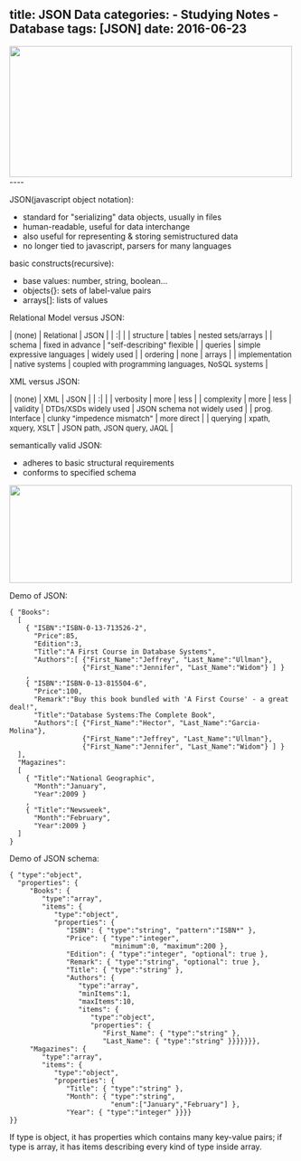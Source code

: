 title: JSON Data
categories: 
    - Studying Notes
    - Database
tags: [JSON]
date: 2016-06-23
---
<img src="https://c7.staticflickr.com/8/7392/27571792310_2e06922f54.jpg" width="500" height="232">
<!--more-->
----

JSON(javascript object notation):
* standard for "serializing" data objects, usually in files
* human-readable, useful for data interchange
* also useful for representing & storing semistructured data
* no longer tied to javascript, parsers for many languages

basic constructs(recursive):
* base values: number, string, boolean...
* objects{}: sets of label-value pairs
* arrays[]: lists of values

Relational Model versus JSON:

|<font size=2>  (none) </font> |<font size=2>  Relational  </font>|<font size=2>  JSON  </font>|
| :| |
|<font size=2>  structure </font> |<font size=2>  tables  </font>|<font size=2>  nested sets/arrays  </font>|
|<font size=2>  schema </font> |<font size=2>  fixed in advance  </font>|<font size=2>  "self-describing" flexible  </font>|
|<font size=2>  queries </font> |<font size=2>  simple expressive languages  </font>|<font size=2>  widely used  </font>|
|<font size=2>  ordering </font> |<font size=2>  none  </font>|<font size=2>  arrays  </font>|
|<font size=2>  implementation </font> |<font size=2>  native systems  </font>|<font size=2>  coupled with programming languages, NoSQL systems  </font>|

XML versus JSON:

|<font size=2>  (none) </font> |<font size=2>  XML  </font>|<font size=2>  JSON  </font>|
| :| |
|<font size=2>  verbosity </font> |<font size=2>  more  </font>|<font size=2>  less  </font>|
|<font size=2>  complexity </font> |<font size=2>  more  </font>|<font size=2>  less  </font>|
|<font size=2>  validity </font> |<font size=2>  DTDs/XSDs widely used  </font>|<font size=2>  JSON schema not widely used  </font>|
|<font size=2>  prog. Interface </font> |<font size=2>  clunky "impedence mismatch"  </font>|<font size=2>  more direct  </font>|
|<font size=2>  querying </font> |<font size=2>  xpath, xquery, XSLT  </font>|<font size=2>  JSON path, JSON query, JAQL  </font>|

semantically valid JSON:
* adheres to basic structural requirements
* conforms to specified schema

<img src="https://c5.staticflickr.com/8/7263/27237284084_9ebeee9575.jpg" width="500" height="173">

Demo of JSON:
```
{ "Books":
  [
    { "ISBN":"ISBN-0-13-713526-2",
      "Price":85,
      "Edition":3,
      "Title":"A First Course in Database Systems",
      "Authors":[ {"First_Name":"Jeffrey", "Last_Name":"Ullman"},
                  {"First_Name":"Jennifer", "Last_Name":"Widom"} ] }
    ,
    { "ISBN":"ISBN-0-13-815504-6",
      "Price":100,
      "Remark":"Buy this book bundled with 'A First Course' - a great deal!",
      "Title":"Database Systems:The Complete Book",
      "Authors":[ {"First_Name":"Hector", "Last_Name":"Garcia-Molina"},
                  {"First_Name":"Jeffrey", "Last_Name":"Ullman"},
                  {"First_Name":"Jennifer", "Last_Name":"Widom"} ] }
  ],
  "Magazines":
  [
    { "Title":"National Geographic",
      "Month":"January",
      "Year":2009 }
    ,
    { "Title":"Newsweek",
      "Month":"February",
      "Year":2009 }
  ]
}
```

Demo of JSON schema:
```
{ "type":"object",
  "properties": {
     "Books": {
        "type":"array",
        "items": {
           "type":"object",
           "properties": {
              "ISBN": { "type":"string", "pattern":"ISBN*" },
              "Price": { "type":"integer",
                         "minimum":0, "maximum":200 },
              "Edition": { "type":"integer", "optional": true },
              "Remark": { "type":"string", "optional": true },
              "Title": { "type":"string" },
              "Authors": { 
                 "type":"array",
                 "minItems":1,
                 "maxItems":10,
                 "items": {
                    "type":"object",
                    "properties": {
                       "First_Name": { "type":"string" },
                       "Last_Name": { "type":"string" }}}}}}},
     "Magazines": {
        "type":"array",
        "items": {
           "type":"object",
           "properties": {
              "Title": { "type":"string" },
              "Month": { "type":"string",
                         "enum":["January","February"] },
              "Year": { "type":"integer" }}}}
}}
```
If type is object, it has properties which contains many key-value pairs; if type is array, it has items describing every kind of type inside array.